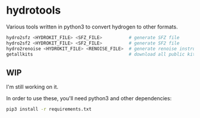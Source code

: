 # hydrotools

Various tools written in python3 to convert hydrogen to other formats.

```sh
hydro2sfz <HYDROKIT_FILE> <SFZ_FILE>          # generate SFZ file
hydro2sf2 <HYDROKIT_FILE> <SF2_FILE>          # generate SF2 file
hydro2renoise <HYDROKIT_FILE> <RENOISE_FILE>  # generate renoise instrument
getallkits                                    # download all public kits
```

## WIP

I'm still working on it.


In order to use these, you'll need python3 and other dependencies:

```sh
pip3 install -r requirements.txt
```

